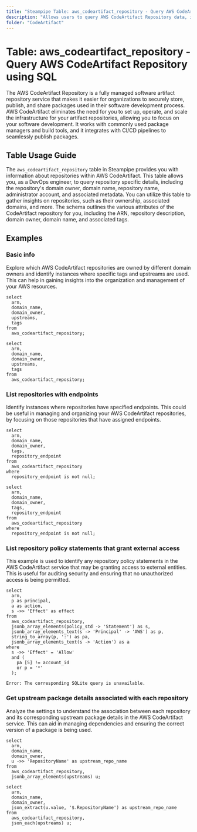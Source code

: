 ```yaml
---
title: "Steampipe Table: aws_codeartifact_repository - Query AWS CodeArtifact Repository using SQL"
description: "Allows users to query AWS CodeArtifact Repository data, including details about the repository, its domain ownership, and associated metadata."
folder: "CodeArtifact"
---
```


# Table: aws_codeartifact_repository - Query AWS CodeArtifact Repository using SQL

The AWS CodeArtifact Repository is a fully managed software artifact repository service that makes it easier for organizations to securely store, publish, and share packages used in their software development process. AWS CodeArtifact eliminates the need for you to set up, operate, and scale the infrastructure for your artifact repositories, allowing you to focus on your software development. It works with commonly used package managers and build tools, and it integrates with CI/CD pipelines to seamlessly publish packages.

## Table Usage Guide

The `aws_codeartifact_repository` table in Steampipe provides you with information about repositories within AWS CodeArtifact. This table allows you, as a DevOps engineer, to query repository specific details, including the repository's domain owner, domain name, repository name, administrator account, and associated metadata. You can utilize this table to gather insights on repositories, such as their ownership, associated domains, and more. The schema outlines the various attributes of the CodeArtifact repository for you, including the ARN, repository description, domain owner, domain name, and associated tags.

## Examples

### Basic info
Explore which AWS CodeArtifact repositories are owned by different domain owners and identify instances where specific tags and upstreams are used. This can help in gaining insights into the organization and management of your AWS resources.

```sql+postgres
select
  arn,
  domain_name,
  domain_owner,
  upstreams,
  tags
from
  aws_codeartifact_repository;
```

```sql+sqlite
select
  arn,
  domain_name,
  domain_owner,
  upstreams,
  tags
from
  aws_codeartifact_repository;
```

### List repositories with endpoints
Identify instances where repositories have specified endpoints. This could be useful in managing and organizing your AWS CodeArtifact repositories, by focusing on those repositories that have assigned endpoints.

```sql+postgres
select
  arn,
  domain_name,
  domain_owner,
  tags,
  repository_endpoint
from
  aws_codeartifact_repository
where
  repository_endpoint is not null;
```

```sql+sqlite
select
  arn,
  domain_name,
  domain_owner,
  tags,
  repository_endpoint
from
  aws_codeartifact_repository
where
  repository_endpoint is not null;
```

### List repository policy statements that grant external access
This example is used to identify any repository policy statements in the AWS CodeArtifact service that may be granting access to external entities. This is useful for auditing security and ensuring that no unauthorized access is being permitted.

```sql+postgres
select
  arn,
  p as principal,
  a as action,
  s ->> 'Effect' as effect
from
  aws_codeartifact_repository,
  jsonb_array_elements(policy_std -> 'Statement') as s,
  jsonb_array_elements_text(s -> 'Principal' -> 'AWS') as p,
  string_to_array(p, ':') as pa,
  jsonb_array_elements_text(s -> 'Action') as a
where
  s ->> 'Effect' = 'Allow'
  and (
    pa [5] != account_id
    or p = '*'
  );
```

```sql+sqlite
Error: The corresponding SQLite query is unavailable.
```

### Get upstream package details associated with each repository
Analyze the settings to understand the association between each repository and its corresponding upstream package details in the AWS CodeArtifact service. This can aid in managing dependencies and ensuring the correct version of a package is being used.

```sql+postgres
select
  arn,
  domain_name,
  domain_owner,
  u ->> 'RepositoryName' as upstream_repo_name
from
  aws_codeartifact_repository,
  jsonb_array_elements(upstreams) u;
```

```sql+sqlite
select
  arn,
  domain_name,
  domain_owner,
  json_extract(u.value, '$.RepositoryName') as upstream_repo_name
from
  aws_codeartifact_repository,
  json_each(upstreams) u;
```
